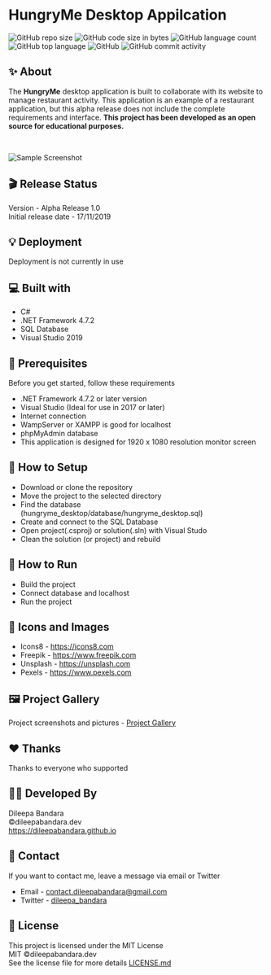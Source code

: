 # HungryMe Desktop Appilcation

![GitHub repo size](https://img.shields.io/github/repo-size/dileepabandara/hungryme_desktop?color=red&label=repository%20size)
![GitHub code size in bytes](https://img.shields.io/github/languages/code-size/dileepabandara/hungryme_desktop?color=red)
![GitHub language count](https://img.shields.io/github/languages/count/dileepabandara/hungryme_desktop)
![GitHub top language](https://img.shields.io/github/languages/top/dileepabandara/hungryme_desktop)
![GitHub](https://img.shields.io/github/license/dileepabandara/hungryme_desktop?color=yellow)
![GitHub commit activity](https://img.shields.io/github/commit-activity/m/dileepabandara/hungryme_desktop?color=brightgreen&label=commits)

## ✨ About

The **HungryMe** desktop application is built to collaborate with its website to manage restaurant activity. This application is an example of a restaurant application, but this alpha release does not include the complete requirements and interface. **This project has been developed as an open source for educational purposes.**

<br>

![Sample Screenshot](https://dileepabandara.github.io/public-images/projects/hungryme-desktop-preview.png)

## 🎬 Release Status

Version - Alpha Release 1.0  
Initial release date - 17/11/2019

## 💡 Deployment

Deployment is not currently in use

## 💻 Built with

- C#
- .NET Framework 4.7.2
- SQL Database
- Visual Studio 2019

## 📌 Prerequisites

Before you get started, follow these requirements

- .NET Framework 4.7.2 or later version
- Visual Studio (Ideal for use in 2017 or later)
- Internet connection
- WampServer or XAMPP is good for localhost
- phpMyAdmin database
- This application is designed for 1920 x 1080 resolution monitor screen

## 🍃 How to Setup

- Download or clone the repository
- Move the project to the selected directory
- Find the database (hungryme_desktop/database/hungryme_desktop.sql)
- Create and connect to the SQL Database
- Open project(.csproj) or solution(.sln) with Visual Studo
- Clean the solution (or project) and rebuild

## 🚀 How to Run

- Build the project
- Connect database and localhost
- Run the project

## 📸 Icons and Images

- Icons8 - https://icons8.com
- Freepik - https://www.freepik.com
- Unsplash - https://unsplash.com
- Pexels - https://www.pexels.com

## 🖼️ Project Gallery

Project screenshots and pictures - [Project Gallery](https://dileepabandara.github.io/project-gallery)

## ❤️ Thanks

Thanks to everyone who supported

## 👨‍💻 Developed By

Dileepa Bandara  
©dileepabandara.dev  
https://dileepabandara.github.io

## 💬 Contact

If you want to contact me, leave a message via email or Twitter

- Email - <contact.dileepabandara@gmail.com>
- Twitter - [dileepa_bandara](https://twitter.com/dileepa_bandara)

## 📜 License

This project is licensed under the MIT License  
MIT ©dileepabandara.dev  
See the license file for more details [LICENSE.md](https://github.com/dileepabandara/hungryme_desktop/blob/main/LICENSE)
